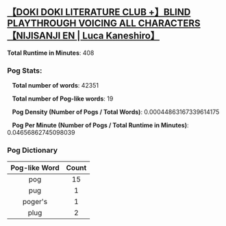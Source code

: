 ## [【DOKI DOKI LITERATURE CLUB +】BLIND PLAYTHROUGH VOICING ALL CHARACTERS【NIJISANJI EN | Luca Kaneshiro】](https://www.youtube.com/watch?v=d4XCxewKIjY)
**Total Runtime in Minutes**: 408

### **Pog Stats:**

&nbsp;&nbsp;&nbsp;**Total number of words**: 42351

&nbsp;&nbsp;&nbsp;**Total number of Pog-like words**: 19

&nbsp;&nbsp;&nbsp;**Pog Density (Number of Pogs / Total Words)**: 0.00044863167339614175

&nbsp;&nbsp;&nbsp;**Pog Per Minute (Number of Pogs / Total Runtime in Minutes)**: 0.04656862745098039

### **Pog Dictionary**
**Pog-like Word** | **Count**
:---: | :---:
pog | 15
pug | 1
poger's | 1
plug | 2


